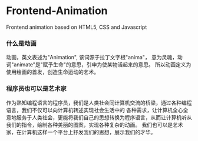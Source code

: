 # Frontend-Animation
Frontend animation based on HTML5, CSS and Javascript

### 什么是动画
动画，英文表述为"Animation", 该词源于拉丁文字根"anima"， 意为灵魂，动词"animate"是"赋予生命"的意思，引申为使某物活起来的意思。
所以动画定义为使用绘画的首发，创造生命运动的艺术。

### 程序员也可以是艺术家
作为熟知编程语言的程序员，我们是人类社会同计算机交流的桥梁，通过各种编程语言，我们不仅可以向计算机转述实现社会生活中的
各种需求，让计算机全心全意地服务于人类社会，更能将我们自己的思想转换为程序语言，从而让计算机听从我们的指令，绘制各种美丽的图案，实现各种复杂的动画。
我们也可以是艺术家，在计算机这样一个平台上抒发我们的思想，展示我们的才华。
